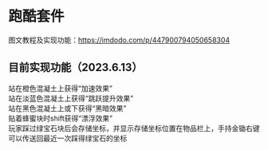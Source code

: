 # 跑酷套件
图文教程及实现功能：https://imdodo.com/p/447900794050658304
## 目前实现功能（2023.6.13）
站在橙色混凝土上获得“加速效果”  
站在淡蓝色混凝土上获得“跳跃提升效果”  
站在黑色混凝土上或下获得“黑暗效果”  
贴着蜂蜜块时shift获得“漂浮效果”  
玩家踩过绿宝石块后会存储坐标，并显示存储坐标位置在物品栏上，手持金锄右键可以传送回最近一次踩得绿宝石的坐标  
